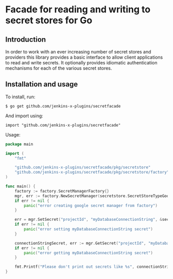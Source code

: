 # Facade for reading and writing to secret stores for Go

## Introduction

In order to work with an ever increasing number of secret stores and providers this library provides a basic interface
to allow client applications to read and write secrets. It optionally provides idiomatic authentication mechanisms for
each of the various secret stores.

## Installation and usage

To install, run:

```
$ go get github.com/jenkins-x-plugins/secretfacade
```

And import using:

```
import "github.com/jenkins-x-plugins/secretfacade"
```

Usage:

```go
package main

import (
	"fmt"

	"github.com/jenkins-x-plugins/secretfacade/pkg/secretstore"
	"github.com/jenkins-x-plugins/secretfacade/pkg/secretstore/factory"
)

func main() {
	factory := factory.SecretManagerFactory{}
	mgr, err := factory.NewSecretManager(secretstore.SecretStoreTypeGoogle)
	if err != nil {
		panic("error creating google secret manager from factory")
	}

	err = mgr.SetSecret("projectId", "myDatabaseConnectionString", &secretstore.SecretValue{Value: "superSecret"})
	if err != nil {
		panic("error setting myDatabaseConnectionString secret")
	}

	connectionStringSecret, err := mgr.GetSecret("projectId", "myDatabaseConnectionString", "")
	if err != nil {
		panic("error getting myDatabaseConnectionString secret")
	}

	fmt.Printf("Please don't print out secrets like %s", connectionStringSecret)
}

```
